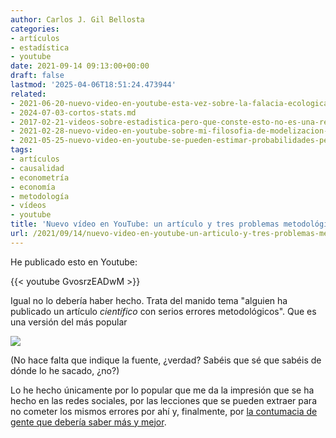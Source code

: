 ```yaml
---
author: Carlos J. Gil Bellosta
categories:
- artículos
- estadística
- youtube
date: 2021-09-14 09:13:00+00:00
draft: false
lastmod: '2025-04-06T18:51:24.473944'
related:
- 2021-06-20-nuevo-video-en-youtube-esta-vez-sobre-la-falacia-ecologica.md
- 2024-07-03-cortos-stats.md
- 2017-02-21-videos-sobre-estadistica-pero-que-conste-esto-no-es-una-recomendacion.md
- 2021-02-28-nuevo-video-en-youtube-sobre-mi-filosofia-de-modelizacion-de-datos.md
- 2021-05-25-nuevo-video-en-youtube-se-pueden-estimar-probabilidades-pequenas-con-pocas-observaciones.md
tags:
- artículos
- causalidad
- econometría
- economía
- metodología
- vídeos
- youtube
title: 'Nuevo vídeo en YouTube: un artículo y tres problemas metodológicos'
url: /2021/09/14/nuevo-video-en-youtube-un-articulo-y-tres-problemas-metodologicos/
---
```


He publicado esto en Youtube:

{{< youtube GvosrzEADwM >}}

Igual no lo debería haber hecho. Trata del manido tema "alguien ha publicado un artículo _científico_ con serios errores metodológicos". Que es una versión del más popular

![](/wp-uploads/2021/09/450_1000.png#center)

(No hace falta que indique la fuente, ¿verdad? Sabéis que sé que sabéis de dónde lo he sacado, ¿no?)

Lo he hecho únicamente por lo popular que me da la impresión que se ha hecho en las redes sociales, por las lecciones que se pueden extraer para no cometer los mismos errores por ahí y, finalmente, por [la contumacia de gente que debería saber más y mejor](https://twitter.com/Bengoa_Marta/status/1436242780012040194).